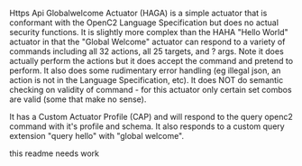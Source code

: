 Https Api Globalwelcome Actuator (HAGA)
is a simple actuator that is conformant with
the OpenC2 Language Specification but
does no actual security functions.
It is slightly more complex than the HAHA "Hello World" actuator
in that the "Global Welcome" actuator can respond
to a variety of commands including all 32 actions, all 25 targets,
and ? args.
Note it does actually perform the actions but it does accept
the command and pretend to perform.
It also does some rudimentary error handling (eg illegal json,
an action is not
in the Language Specification, etc).
It does NOT do semantic checking on validity of command -
for this actuator only certain set combos are valid
(some that make no sense).

It has a Custom Actuator Profile (CAP)
and will respond to the query openc2 command
with it's profile and schema.
It also responds to a custom query extension
"query hello" with "global welcome".

this readme needs work
